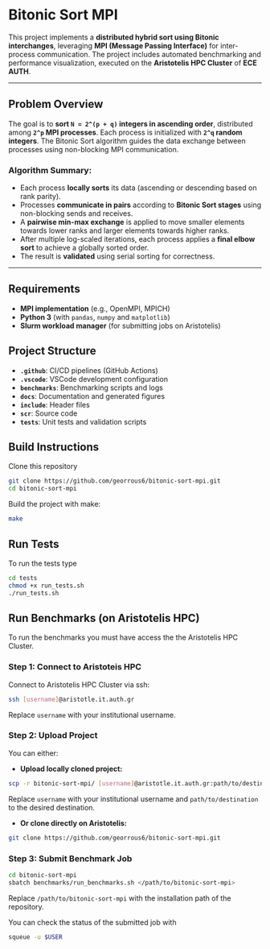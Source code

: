 # Bitonic Sort MPI

This project implements a **distributed hybrid sort using Bitonic interchanges**, leveraging 
**MPI (Message Passing Interface)** for inter-process communication. The project includes automated 
benchmarking and performance visualization, executed on the **Aristotelis HPC Cluster** of **ECE AUTH**.

---

## Problem Overview

The goal is to **sort `N = 2^(p + q)` integers in ascending order**, distributed among 
**`2^p` MPI processes**. Each process is initialized with **`2^q` random integers**. 
The Bitonic Sort algorithm guides the data exchange between processes using non-blocking 
MPI communication.

### Algorithm Summary:
- Each process **locally sorts** its data (ascending or descending based on rank parity).
- Processes **communicate in pairs** according to **Bitonic Sort stages** using non-blocking sends 
and receives.
- A **pairwise min-max exchange** is applied to move smaller elements towards lower ranks and larger 
elements towards higher ranks.
- After multiple log-scaled iterations, each process applies a **final elbow sort** to achieve a
globally sorted order.
- The result is **validated** using serial sorting for correctness.

---

## Requirements
- **MPI implementation** (e.g., OpenMPI, MPICH)
- **Python 3** (with `pandas`, `numpy` and `matplotlib`)
- **Slurm workload manager** (for submitting jobs on Aristotelis)

## Project Structure
- **`.github`**: CI/CD pipelines (GitHub Actions)
- **`.vscode`**: VSCode development configuration
- **`benchmarks`**: Benchmarking scripts and logs
- **`docs`**: Documentation and generated figures
- **`include`**: Header files
- **`scr`**: Source code
- **`tests`**: Unit tests and validation scripts

## Build Instructions

Clone this repository
```bash
git clone https://github.com/georrous6/bitonic-sort-mpi.git
cd bitonic-sort-mpi
```

Build the project with make:
```bash
make
```

## Run Tests
To run the tests type
```bash
cd tests
chmod +x run_tests.sh
./run_tests.sh
```

## Run Benchmarks (on Aristotelis HPC)
To run the benchmarks you must have access the the Aristotelis HPC Cluster.

### Step 1: Connect to Aristoteis HPC
Connect to Aristotelis HPC Cluster via ssh:
```bash
ssh [username]@aristotle.it.auth.gr
```
Replace `username` with your institutional username.

### Step 2: Upload Project
You can either:

- **Upload locally cloned project:**
```bash
scp -r bitonic-sort-mpi/ [username]@aristotle.it.auth.gr:path/to/destination/
```
Replace `username` with your institutional username and `path/to/destination` to the desired destination.

- **Or clone directly on Aristotelis:**
```bash
git clone https://github.com/georrous6/bitonic-sort-mpi.git
```

### Step 3: Submit Benchmark Job
```bash
cd bitonic-sort-mpi
sbatch benchmarks/run_benchmarks.sh </path/to/bitonic-sort-mpi>
```
Replace `/path/to/bitonic-sort-mpi` with the installation path of the repository.

You can check the status of the submitted job with
```bash
squeue -u $USER
```
